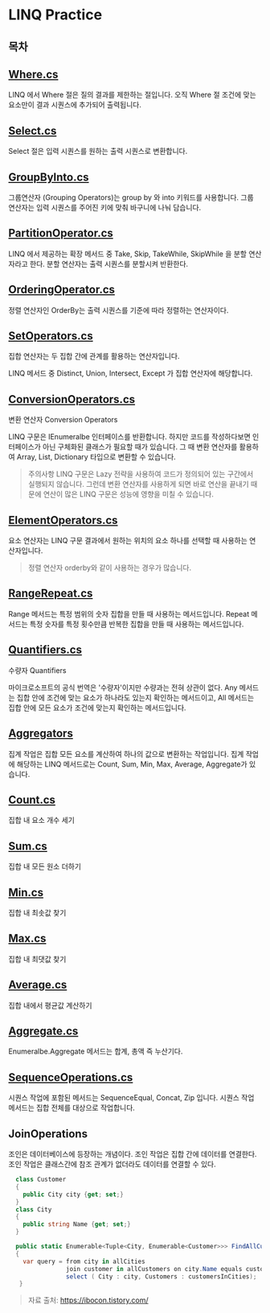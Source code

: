 # LINQ Practice

## 목차

## [Where.cs](https://github.com/twozeronine/Coding_Test/blob/main/LINQ%20Practice/Where.cs)

LINQ 에서 Where 절은 질의 결과를 제한하는 절입니다. 오직 Where 절 조건에 맞는 요소만이 결과 시퀀스에 추가되어 출력됩니다.

## [Select.cs](https://github.com/twozeronine/Coding_Test/blob/main/LINQ%20Practice/Select.cs)

Select 절은 입력 시퀀스를 원하는 출력 시퀀스로 변환합니다.

## [GroupByInto.cs](https://github.com/twozeronine/Coding_Test/blob/main/LINQ%20Practice/GroupByInto.cs)

그룹연산자 (Grouping Operators)는 group by 와 into 키워드를 사용합니다.
그룹 연산자는 입력 시퀀스를 주어진 키에 맞춰 바구니에 나눠 담습니다.

## [PartitionOperator.cs](https://github.com/twozeronine/Coding_Test/blob/main/LINQ%20Practice/PartitionOperator.cs)

LINQ 에서 제공하는 확장 메서드 중 Take, Skip, TakeWhile, SkipWhile 을 분할 연산자라고 한다. 분할 연산자는 출력 시퀀스를 분할시켜 반환한다.

## [OrderingOperator.cs](https://github.com/twozeronine/Coding_Test/blob/main/LINQ%20Practice/OrderingOperator.cs)

정렬 연산자인 OrderBy는 출력 시퀀스를 기준에 따라 정렬하는 연산자이다.

## [SetOperators.cs](https://github.com/twozeronine/Coding_Test/blob/main/LINQ%20Practice/SetOperators.cs)

집합 연산자는 두 집합 간에 관계를 활용하는 연산자입니다.

LINQ 메서드 중 Distinct, Union, Intersect, Except 가 집합 연산자에 해당합니다.

## [ConversionOperators.cs](https://github.com/twozeronine/Coding_Test/blob/main/LINQ%20Practice/ConversionOperators.cs)

변환 연산자 Conversion Operators

LINQ 구문은 IEnumeralbe 인터페이스를 반환합니다. 하지만 코드를 작성하다보면 인터페이스가 아닌 구체화된 클래스가 필요할 때가 있습니다. 그 때 변환 연산자를 활용하여 Array, List, Dictionary 타입으로 변환할 수 있습니다.

> 주의사항 LINQ 구문은 Lazy 전략을 사용하여 코드가 정의되어 있는 구간에서 실행되지 않습니다. 그런데 변환 연산자를 사용하게 되면 바로 연산을 끝내기 때문에 연산이 많은 LINQ 구문은 성능에 영향을 미칠 수 있습니다.

## [ElementOperators.cs](https://github.com/twozeronine/Coding_Test/blob/main/LINQ%20Practice/ElementOperators.cs)

요소 연산자는 LINQ 구문 결과에서 원하는 위치의 요소 하나를 선택할 때 사용하는 연산자입니다.

> 정렬 연산자 orderby와 같이 사용하는 경우가 많습니다.

## [RangeRepeat.cs](https://github.com/twozeronine/Coding_Test/blob/main/LINQ%20Practice/RangeRepeat.cs)

Range 메서드는 특정 범위의 숫자 집합을 만들 때 사용하는 메서드입니다.
Repeat 메서드는 특정 숫자를 특정 횟수만큼 반복한 집합을 만들 때 사용하는 메서드입니다.

## [Quantifiers.cs](https://github.com/twozeronine/Coding_Test/blob/main/LINQ%20Practice/Quantifiers.cs)

수량자 Quantifiers

마이크로소프트의 공식 번역은 '수량자'이지만 수량과는 전혀 상관이 없다.
Any 메서드는 집합 안에 조건에 맞는 요소가 하나라도 있는지 확인하는 메서드이고, All 메서드는 집합 안에 모든 요소가 조건에 맞는지 확인하는 메서드입니다.

## [Aggregators](https://github.com/twozeronine/Coding_Test/blob/main/LINQ%20Practice/Aggregators)

집계 작업은 집합 모든 요소를 계산하여 하나의 값으로 변환하는 작업입니다. 집계 작업에 해당하는 LINQ 메서드로는 Count, Sum, Min, Max, Average, Aggregate가 있습니다.

## [Count.cs](https://github.com/twozeronine/Coding_Test/blob/main/LINQ%20Practice/Aggregators/Count.cs)

집합 내 요소 개수 세기

## [Sum.cs](https://github.com/twozeronine/Coding_Test/blob/main/LINQ%20Practice/Aggregators/Sum.cs)

집합 내 모든 원소 더하기

## [Min.cs](https://github.com/twozeronine/Coding_Test/blob/main/LINQ%20Practice/Aggregators/Min.cs)

집합 내 최솟값 찾기

## [Max.cs](https://github.com/twozeronine/Coding_Test/blob/main/LINQ%20Practice/Aggregators/Max.cs)

집합 내 최댓값 찾기

## [Average.cs](https://github.com/twozeronine/Coding_Test/blob/main/LINQ%20Practice/Aggregators/Average.cs)

집합 내에서 평균값 계산하기

## [Aggregate.cs](https://github.com/twozeronine/Coding_Test/blob/main/LINQ%20Practice/Aggregators/Aggregate.cs)

Enumeralbe.Aggregate 메서드는 합계, 총액 즉 누산기다.

## [SequenceOperations.cs](https://github.com/twozeronine/Coding_Test/blob/main/LINQ%20Practice/SequenceOperations.cs)

시퀀스 작업에 포함된 메서드는 SequenceEqual, Concat, Zip 입니다. 시퀀스 작업 메서드는 집합 전체를 대상으로 작업합니다.

## JoinOperations

조인은 데이터베이스에 등장하는 개념이다. 조인 작업은 집합 간에 데이터를 연결한다. 조인 작업은 클래스간에 참조 관계가 없더라도 데이터를 연결할 수 있다.

```C#
  class Customer
  {
    public City city {get; set;}
  }
  class City
  {
    public string Name {get; set;}
  }

  public static Enumerable<Tuple<City, Enumerable<Customer>>> FindAllCustomersInCity (Enumerable<Customer> allCustomers, Enumerable<City> allCities)
  {
    var query = from city in allCities
                join customer in allCustomers on city.Name equals customer.City.Name into customersInCities
                select ( City : city, Customers : customersInCities);
   }
```

> 자료 출처: https://ibocon.tistory.com/
